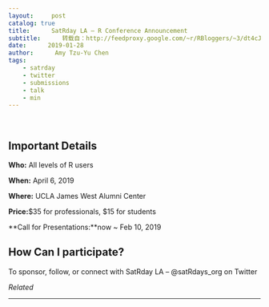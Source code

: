 ```yaml
---
layout:     post
catalog: true
title:      SatRday LA – R Conference Announcement
subtitle:      转载自：http://feedproxy.google.com/~r/RBloggers/~3/dt4cJhXJfis/
date:      2019-01-28
author:      Amy Tzu-Yu Chen
tags:
    - satrday
    - twitter
    - submissions
    - talk
    - min
---
```






 

## Important Details

**Who:** All levels of R users

**When:** April 6, 2019

**Where:** UCLA James West Alumni Center

**Price:**$35 for professionals, $15 for students

**Call for Presentations:**now ~ Feb 10, 2019

## How Can I participate?


To sponsor, follow, or connect with SatRday LA
– @satRdays_org on Twitter




*Related*








---
